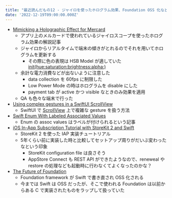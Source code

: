 ```yaml
---
title: "最近読んだもの12 - ジャイロを使ったホログラム効果、Foundation OSS 化など"
date: '2022-12-19T09:00:00.000Z'
---
```


- [Mimicking a Holographic Effect for Mercard](https://engineering.mercari.com/en/blog/entry/20221208-mimicking-a-holographic-effect-for-mercard/)
	- アプリ上のメルカードで使われているジャイロスコープを使ったホログラム効果の解説記事
	- ジャイロからリアルタイムで端末の傾きがとれるのでそれを用いてホログラムを更新する
		- その際に色の表現は HSB Model が適していた [init(hue:saturation:brightness:alpha:)](https://developer.apple.com/documentation/uikit/uicolor/1621931-init)
	- 余計な電力消費などが出ないように注意した
		- data collection を 60fps に制限した
		- Low Power Mode の時はホログラムを disable にした
		- payment tab が active かつ visible なときのみ効果を適用
	- QA も色々な端末で行った
- [Using complex gestures in a SwiftUI ScrollView](https://danielsaidi.com/blog/2022/11/16/using-complex-gestures-in-a-scroll-view)
	- SwiftUI で [ScrollView](https://developer.apple.com/documentation/swiftui/scrollview) 上で複雑な gesture を扱う方法
- [Swift Enum With Labeled Associated Values](https://blog.eidinger.info/swift-enum-with-labeled-associated-values)
	- Enum の assoc values はラベルが付けられるという記事
- [iOS In-App Subscription Tutorial with StoreKit 2 and Swift](https://www.revenuecat.com/blog/engineering/ios-in-app-subscription-tutorial-with-storekit-2-and-swift/)
	- StoreKit 2 を使った IAP 実装チュートリアル
	- 5年くらい前に実装した時と比較してセットアップ周りがだいぶ変わったなという印象
		- StoreKit configuration file は良さそう
		- AppStore Connect も REST API ができたようなので、reneweal や restore の処理なども起動時に行わなくてよくなったのかな？
- [The Future of Foundation](https://www.swift.org/blog/future-of-foundation)
	- Foundation framework が Swift で書き直され OSS 化される
	- 今までは Swift は OSS だったが、そこで使われる Foundation は以前からある C で実装されたものをラップして扱っていた